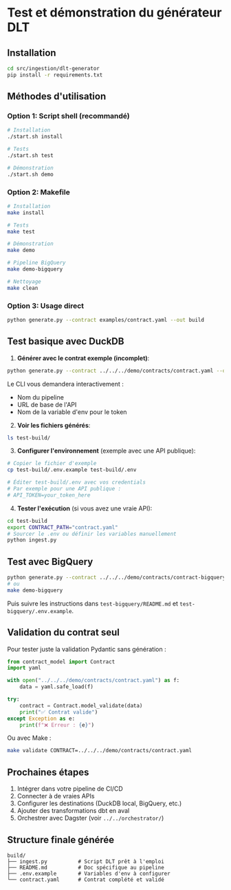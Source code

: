# Test et démonstration du générateur DLT

## Installation

```bash
cd src/ingestion/dlt-generator
pip install -r requirements.txt
```

## Méthodes d'utilisation

### Option 1: Script shell (recommandé)
```bash
# Installation
./start.sh install

# Tests
./start.sh test

# Démonstration
./start.sh demo
```

### Option 2: Makefile
```bash
# Installation
make install

# Tests  
make test

# Démonstration
make demo

# Pipeline BigQuery
make demo-bigquery

# Nettoyage
make clean
```

### Option 3: Usage direct
```bash
python generate.py --contract examples/contract.yaml --out build
```

## Test basique avec DuckDB

1. **Générer avec le contrat exemple (incomplet)**:
```bash
python generate.py --contract ../../../demo/contracts/contract.yaml --out test-build
```

Le CLI vous demandera interactivement :
- Nom du pipeline
- URL de base de l'API  
- Nom de la variable d'env pour le token

2. **Voir les fichiers générés**:
```bash
ls test-build/
```

3. **Configurer l'environnement** (exemple avec une API publique):
```bash
# Copier le fichier d'exemple
cp test-build/.env.example test-build/.env

# Éditer test-build/.env avec vos credentials
# Par exemple pour une API publique :
# API_TOKEN=your_token_here
```

4. **Tester l'exécution** (si vous avez une vraie API):
```bash
cd test-build
export CONTRACT_PATH="contract.yaml"
# Sourcer le .env ou définir les variables manuellement
python ingest.py
```

## Test avec BigQuery

```bash
python generate.py --contract ../../../demo/contracts/contract-bigquery.yaml --out test-bigquery
# ou
make demo-bigquery
```

Puis suivre les instructions dans `test-bigquery/README.md` et `test-bigquery/.env.example`.

## Validation du contrat seul

Pour tester juste la validation Pydantic sans génération :

```python
from contract_model import Contract
import yaml

with open("../../../demo/contracts/contract.yaml") as f:
    data = yaml.safe_load(f)

try:
    contract = Contract.model_validate(data)
    print("✅ Contrat valide")
except Exception as e:
    print(f"❌ Erreur : {e}")
```

Ou avec Make :
```bash
make validate CONTRACT=../../../demo/contracts/contract.yaml
```

## Prochaines étapes

1. Intégrer dans votre pipeline de CI/CD
2. Connecter à de vraies APIs
3. Configurer les destinations (DuckDB local, BigQuery, etc.)
4. Ajouter des transformations dbt en aval
5. Orchestrer avec Dagster (voir `../../orchestrator/`)

## Structure finale générée

```
build/
├── ingest.py          # Script DLT prêt à l'emploi
├── README.md          # Doc spécifique au pipeline
├── .env.example       # Variables d'env à configurer  
└── contract.yaml      # Contrat complété et validé
```
